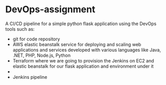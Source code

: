 # DevOps-assignment
 A CI/CD pipeline for a simple python flask application using the DevOps tools such as: 
 - git for code repository
 - AWS elastic beanstalk service for deploying and scaling web applications and services developed with various languages like Java, .NET, PHP, Node.js, Python
 - Terraform where we are going to provision the Jenkins on EC2 and elastic beanstalk for our flask application and environment under it
 - 
 - Jenkins pipeline
